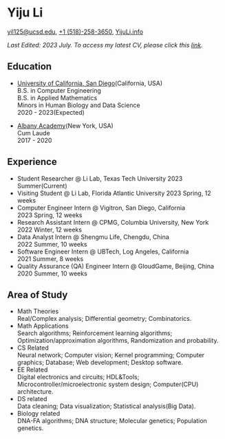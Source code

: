 # Yiju Li

[yil125@ucsd.edu](mailto:yil125@ucsd.edu), [+1 (518)-258-3650](tel:+15182583650), [YijuLi.info](https://yijuli.info)

*Last Edited: 2023 July. To access my latest CV, please click this [link](https://yijuli.info/CV.pdf).* 


## Education
- [University of California, San Diego](https://www.ucsd.edu)(California, USA)     
B.S. in Computer Engineering  
B.S. in Applied Mathematics  
Minors in Human Biology and Data Science  
2020 - 2023(Expected)

- [Albany Academy](https://www.albanyacademies.org)(New York, USA)   
Cum Laude  
2017 - 2020  


## Experience
- Student Researcher @ Li Lab, Texas Tech University
2023 Summer(Current)
- Visiting Student @ Li Lab, Florida Atlantic University
2023 Spring, 12 weeks  
- Computer Engineer Intern @ Vigitron, San Diego, California  
2023 Spring, 12 weeks  
- Research Assistant Intern @ CPMG, Columbia University, New York  
2022 Winter, 12 weeks  
- Data Analyst Intern @ Shengmu Life, Chengdu, China  
2022 Summer, 10 weeks  
- Software Engineer Intern @ UBTech, Log Angeles, California  
2021 Summer, 8 weeks  
- Quality Assurance (QA) Engineer Intern @ GloudGame, Beijing, China  
2020 Summer, 10 weeks  

## Area of Study
- Math Theories  
Real/Complex analysis; Differential geometry; Combinatorics.
- Math Applications  
Search algorithms; Reinforcement learning algorithms; Optimization/approximation algorithms, Randomization and probability.
- CS Related  
Neural network; Computer vision; Kernel programming; Computer graphics; Database; Web development; Desktop software.
- EE Related  
Digital electronics and circuits; HDL&Tools; Microcontroller/microelectronic system design; Computer(CPU) architecture.
- DS related  
Data cleaning; Data visualization; Statistical analysis(Big Data).
- Biology related  
DNA-FA algorithms; DNA structure; Molecular genetics; Population genetics.

